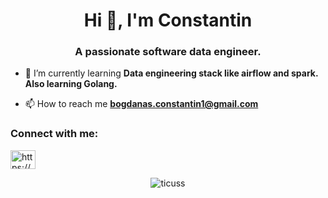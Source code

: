 <h1 align="center">Hi 👋, I'm Constantin</h1>
<h3 align="center">A passionate software data engineer.</h3>

- 🌱 I’m currently learning **Data engineering stack like airflow and spark. Also learning Golang.**

- 📫 How to reach me **bogdanas.constantin1@gmail.com**

<h3 align="left">Connect with me:</h3>
<p align="left">
<a href="https://linkedin.com/in/https://www.linkedin.com/in/constantin-bogdanas-3581221b3/" target="blank"><img align="center" src="https://raw.githubusercontent.com/rahuldkjain/github-profile-readme-generator/master/src/images/icons/Social/linked-in-alt.svg" alt="https://www.linkedin.com/in/constantin-bogdanas-3581221b3/" height="30" width="40" /></a>
</p>

<p align="center"> <img src="https://komarev.com/ghpvc/?username=ticuss&label=Profile%20views&color=0e75b6&style=flat" alt="ticuss" /> </p>

